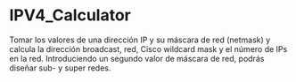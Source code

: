 # IPV4_Calculator
Tomar los valores de una dirección IP y su máscara de red (netmask) y calcula la dirección broadcast, red, Cisco wildcard mask y el número de IPs en la red. Introduciendo un segundo valor de máscara de red, podrás diseñar sub- y super redes.
